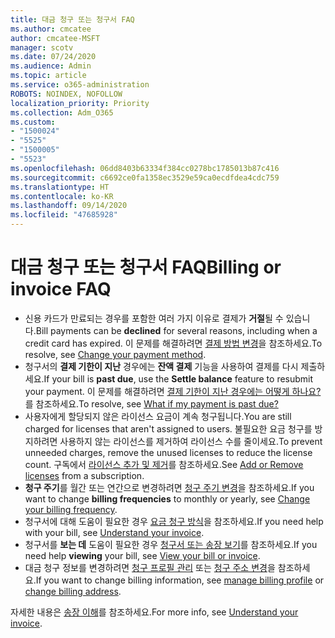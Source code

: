 ```yaml
---
title: 대금 청구 또는 청구서 FAQ
ms.author: cmcatee
author: cmcatee-MSFT
manager: scotv
ms.date: 07/24/2020
ms.audience: Admin
ms.topic: article
ms.service: o365-administration
ROBOTS: NOINDEX, NOFOLLOW
localization_priority: Priority
ms.collection: Adm_O365
ms.custom:
- "1500024"
- "5525"
- "1500005"
- "5523"
ms.openlocfilehash: 06dd8403b63334f384cc0278bc1785013b87c416
ms.sourcegitcommit: c6692ce0fa1358ec3529e59ca0ecdfdea4cdc759
ms.translationtype: HT
ms.contentlocale: ko-KR
ms.lasthandoff: 09/14/2020
ms.locfileid: "47685928"
---
```

# <a name="billing-or-invoice-faq"></a><span data-ttu-id="009f6-102">대금 청구 또는 청구서 FAQ</span><span class="sxs-lookup"><span data-stu-id="009f6-102">Billing or invoice FAQ</span></span>

- <span data-ttu-id="009f6-103">신용 카드가 만료되는 경우를 포함한 여러 가지 이유로 결제가 **거절**될 수 있습니다.</span><span class="sxs-lookup"><span data-stu-id="009f6-103">Bill payments can be **declined** for several reasons, including when a credit card has expired.</span></span> <span data-ttu-id="009f6-104">이 문제를 해결하려면 [결제 방법 변경](https://docs.microsoft.com/microsoft-365/commerce/billing-and-payments/change-payment-method)을 참조하세요.</span><span class="sxs-lookup"><span data-stu-id="009f6-104">To resolve, see [Change your payment method](https://docs.microsoft.com/microsoft-365/commerce/billing-and-payments/change-payment-method).</span></span>
- <span data-ttu-id="009f6-105">청구서의 **결제 기한이 지난** 경우에는 **잔액 결제** 기능을 사용하여 결제를 다시 제출하세요.</span><span class="sxs-lookup"><span data-stu-id="009f6-105">If your bill is **past due**, use the **Settle balance** feature to resubmit your payment.</span></span> <span data-ttu-id="009f6-106">이 문제를 해결하려면 [결제 기한이 지난 경우에는 어떻게 하나요?](https://docs.microsoft.com/microsoft-365/commerce/billing-and-payments/pay-for-your-subscription#what-if-my-credit-card-was-declined-and-my-payment-is-past-due)를 참조하세요.</span><span class="sxs-lookup"><span data-stu-id="009f6-106">To resolve, see [What if my payment is past due?](https://docs.microsoft.com/microsoft-365/commerce/billing-and-payments/pay-for-your-subscription#what-if-my-credit-card-was-declined-and-my-payment-is-past-due)</span></span>
- <span data-ttu-id="009f6-107">사용자에게 할당되지 않은 라이선스 요금이 계속 청구됩니다.</span><span class="sxs-lookup"><span data-stu-id="009f6-107">You are still charged for licenses that aren't assigned to users.</span></span> <span data-ttu-id="009f6-108">불필요한 요금 청구를 방지하려면 사용하지 않는 라이선스를 제거하여 라이선스 수를 줄이세요.</span><span class="sxs-lookup"><span data-stu-id="009f6-108">To prevent unneeded charges, remove the unused licenses to reduce the license count.</span></span> <span data-ttu-id="009f6-109">구독에서 [라이선스 추가 및 제거](https://docs.microsoft.com/alchemyinsights/how-to-add-or-reduce-licenses)를 참조하세요.</span><span class="sxs-lookup"><span data-stu-id="009f6-109">See [Add or Remove licenses](https://docs.microsoft.com/alchemyinsights/how-to-add-or-reduce-licenses) from a subscription.</span></span>
- <span data-ttu-id="009f6-110">**청구 주기**를 월간 또는 연간으로 변경하려면 [청구 주기 변경](https://docs.microsoft.com/microsoft-365/commerce/billing-and-payments/change-payment-frequency)을 참조하세요.</span><span class="sxs-lookup"><span data-stu-id="009f6-110">If you want to change **billing frequencies** to monthly or yearly, see [Change your billing frequency](https://docs.microsoft.com/microsoft-365/commerce/billing-and-payments/change-payment-frequency).</span></span>
- <span data-ttu-id="009f6-111">청구서에 대해 도움이 필요한 경우 [요금 청구 방식](https://docs.microsoft.com/microsoft-365/commerce/billing-and-payments/understand-your-invoice2)을 참조하세요.</span><span class="sxs-lookup"><span data-stu-id="009f6-111">If you need help with your bill, see [Understand your invoice](https://docs.microsoft.com/microsoft-365/commerce/billing-and-payments/understand-your-invoice2).</span></span>
- <span data-ttu-id="009f6-112">청구서를 **보는 데** 도움이 필요한 경우 [청구서 또는 송장 보기](https://docs.microsoft.com/microsoft-365/commerce/billing-and-payments/view-your-bill-or-invoice)를 참조하세요.</span><span class="sxs-lookup"><span data-stu-id="009f6-112">If you need help **viewing** your bill, see [View your bill or invoice](https://docs.microsoft.com/microsoft-365/commerce/billing-and-payments/view-your-bill-or-invoice).</span></span>
- <span data-ttu-id="009f6-113">대금 청구 정보를 변경하려면 [청구 프로필 관리](https://docs.microsoft.com/microsoft-365/commerce/billing-and-payments/manage-billing-profiles) 또는 [청구 주소 변경](https://docs.microsoft.com/microsoft-365/commerce/billing-and-payments/change-your-billing-addresses)을 참조하세요.</span><span class="sxs-lookup"><span data-stu-id="009f6-113">If you want to change billing information, see [manage billing profile](https://docs.microsoft.com/microsoft-365/commerce/billing-and-payments/manage-billing-profiles) or [change billing address](https://docs.microsoft.com/microsoft-365/commerce/billing-and-payments/change-your-billing-addresses).</span></span>

<span data-ttu-id="009f6-114">자세한 내용은 [송장 이해](https://docs.microsoft.com/microsoft-365/commerce/billing-and-payments/understand-your-invoice2)를 참조하세요.</span><span class="sxs-lookup"><span data-stu-id="009f6-114">For more info, see [Understand your invoice](https://docs.microsoft.com/microsoft-365/commerce/billing-and-payments/understand-your-invoice2).</span></span>